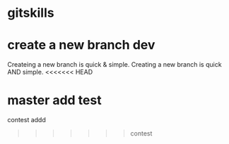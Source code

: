 # gitskills
# create a new branch dev 
Createing a new branch is quick & simple. 
Creating a new branch is quick AND simple.
<<<<<<< HEAD

master add test 
=======
contest addd 
>>>>>>> contest
